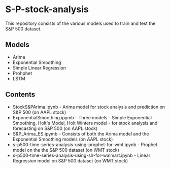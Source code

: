 # S-P-stock-analysis
This repository consists of the various models used to train and test the S&P 500 dataset.

## Models
* Arima
* Exponential Smoothing
* Simple Linear Regression
* Prohphet
* LSTM

## Contents
* StockS&PArima.ipynb - Arima model for stock analysis and prediction on S&P 500 (on AAPL stock)
* ExponentialSmoothing.ipymb - Three models - Simple Exponential Smoothing, Holt's Model, Holt Winters model - for stock analysis and forecasting on S&P 500 (on AAPL stock)
* S&P_Arima_ES.ipymb - Consists of both the Arima model and the Exponential Smoothing models (on AAPL stock)
* s-p500-time-series-analysis-using-prophet-for-wmt.ipynb - Prophet model on the the S&P 500 dataset (on WMT stock)
* s-p500-time-series-analysis-using-slr-for-walmart.ipynb - Linear Regression model on S&P 500 dataset (on WMT stock)

